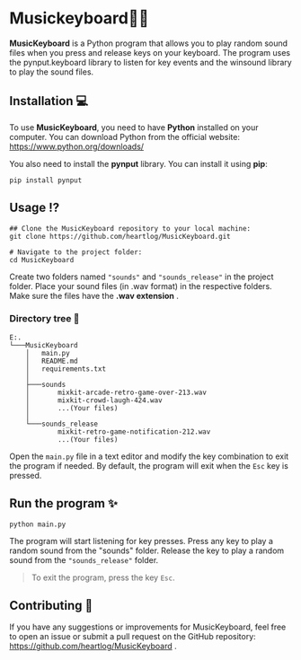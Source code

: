 # Musickeyboard🎵🎹

**MusicKeyboard** is a Python program that allows you to play random sound files when you press and release keys on your keyboard. The program uses the pynput.keyboard library to listen for key events and the winsound library to play the sound files.

## Installation 💻

To use **MusicKeyboard**, you need to have **Python** installed on your computer. You can download Python from the official website: <https://www.python.org/downloads/>

You also need to install the **pynput** library. You can install it using **pip**:

```shell
pip install pynput
```

## Usage ⁉

```shell
## Clone the MusicKeyboard repository to your local machine:
git clone https://github.com/heartlog/MusicKeyboard.git

# Navigate to the project folder:
cd MusicKeyboard
```

Create two folders named `"sounds"` and `"sounds_release"` in the project folder. Place your sound files (in .wav format) in the respective folders. Make sure the files have the **.wav extension** .

### Directory tree 🎄

```shell
E:.
└───MusicKeyboard
    │   main.py
    │   README.md
    │   requirements.txt
    │
    ├───sounds
    │       mixkit-arcade-retro-game-over-213.wav
    │       mixkit-crowd-laugh-424.wav
    │       ...(Your files)
    │
    └───sounds_release
            mixkit-retro-game-notification-212.wav
            ...(Your files)
```

Open the `main.py` file in a text editor and modify the key combination to exit the program if needed. By default, the program will exit when the `Esc` key is pressed.

## Run the program ✨

```shell
python main.py
```

The program will start listening for key presses. Press any key to play a random sound from the "sounds" folder.
Release the key to play a random sound from the `"sounds_release"` folder.

> To exit the program, press the key `Esc`.

## Contributing 🎈

If you have any suggestions or improvements for MusicKeyboard, feel free to open an issue or submit a pull request on the GitHub repository: <https://github.com/heartlog/MusicKeyboard> .
